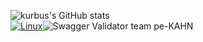 ![kurbus's GitHub stats](https://github-readme-stats.vercel.app/api?username=kurbus&show_icons=true&theme=dark&count_private=true)<br>
[![Linux](https://svgshare.com/i/Zhy.svg)](https://svgshare.com/i/Zhy.svg)![Swagger Validator](https://img.shields.io/swagger/valid/3.0?specUrl=https%3A%2F%2Fgithub.com%2Fkurbus) team pe-KAHN
